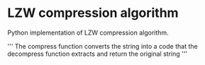 # LZW compression algorithm
Python implementation of LZW compression algorithm.


'''
The compress function converts the string into a code that the decompress function extracts
and return the original string
'''

